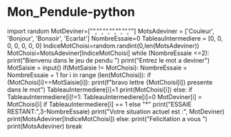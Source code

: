 # Mon_Pendule-python
import random
MotDeviner=["","","","","","",""]
MotsAdeviner = ['Couleur', 'Bonjour', 'Bonsoir', 'Ecarlat']
NombreEssaie=0
TableauIntermediere = [0, 0, 0, 0, 0, 0, 0]
IndiceMotChoisi=random.randint(0,len(MotsAdeviner))
MotChoisi=MotsAdeviner[IndiceMotChoisi]
while (NombreEssaie <=2):
    print("Bienvenu dans le jeu de pendu ")
    print("Entrez le mot a deviner")
    MotSaisie = input()
    if(MotSaisie != MotChoisi):
        NombreEssaie = NombreEssaie + 1
        for i in range (len(MotChoisi)):
            if (MotChoisi[i]==MotSaisie[i]):
                print(f"bravo lettre {MotChoisi[i]} presente dans le mot")
                TableauIntermediere[i]=1
                print(MotChoisi[i])
            else:
                if TableauIntermediere[i]!=1:
                    TableauIntermediere[i]=0
            MotDeviner[i] = MotChoisi[i] if TableauIntermediere[i] == 1 else "*"
            print("ESSAIE RESTANT:",3-NombreEssaie)
            print("Votre situation actuel est :", MotDeviner)
            print(MotsAdeviner[IndiceMotChoisi])
    else:
        print("Felicitation a vous ")
        print(MotsAdeviner)
        break
